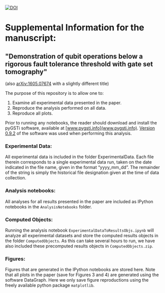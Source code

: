 [![DOI](https://zenodo.org/badge/78143804.svg)](https://zenodo.org/badge/latestdoi/78143804)
# Supplemental Information for the manuscript:
## "Demonstration of qubit operations below a rigorous fault tolerance threshold with gate set tomography"
(also [arXiv:1605.07674](https://arxiv.org/abs/1605.07674) with a slightly different title)

The purpose of this repository is to allow one to:

1.  Examine all experimental data presented in the paper.
2.  Reproduce the analysis performed on all data.
3.  Reproduce all plots.

Prior to running any notebooks, the reader should download and install the pyGSTi software,
available at [www.pygsti.info](www.pygsti.info).  [Version 0.9.2](https://github.com/pyGSTio/pyGSTi/releases/tag/v0.9.2) of the software was used when performing this analysis.

### Experimental Data:

All experimental data is included in the folder ExperimentalData.  Each file therein 
corresponds to a single experimental data run, taken on the date indicated in the file 
name, given in the format “yyyy_mm_dd”.  The remainder of the string is simply the 
historical file designation given at the time of data collection.

### Analysis notebooks:

All analyses for all results presented in the paper are included as IPython
notebooks in the `AnalysisNotebooks` folder.

### Computed Objects:

Running the analysis notebook `ExperimentalDataToResultsObjs.ipynb` will analyze all
experimental datasets and store the computed results objects in the folder `ComputedObjects`.
As this can take several hours to run, we have also included these precomputed results
objects in `ComputedObjects.zip`.

### Figures:

Figures that are generated in the IPython notebooks are stored here.
Note that all plots in the paper (save for Figures 3 and 4) are generated using the software 
DataGraph.  Here we only save figure reproductions using the freely available python 
package `matplotlib`.
